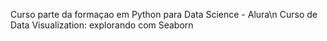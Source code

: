 Curso parte da formaçao em Python para Data Science - Alura\n
Curso de Data Visualization: explorando com Seaborn
